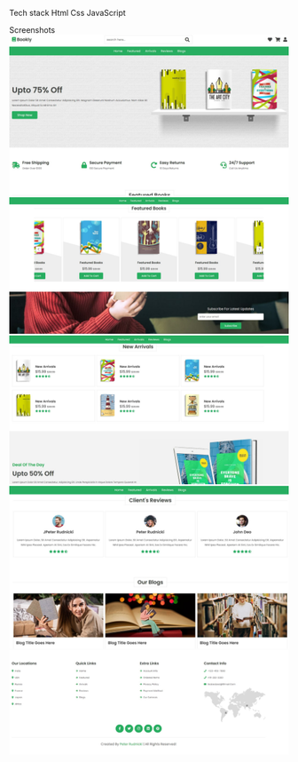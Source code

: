 Tech stack
Html
Css
JavaScript

Screenshots
![-](/preview/1.jpg)
![-](/preview/2.jpg)
![-](/preview/3.jpg)
![-](/preview/4.jpg)
![-](/preview/5.jpg)
